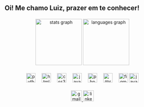 <h2 align="left">Oi! Me chamo Luiz, prazer em te conhecer!</h2>

###

<div align="center">
  <img src="https://github-readme-stats.vercel.app/api?username=Luiz-4ugusto&hide_title=false&hide_rank=false&show_icons=true&include_all_commits=true&count_private=true&disable_animations=false&theme=dracula&locale=en&hide_border=false" height="150" alt="stats graph"  />
  <img src="https://github-readme-stats.vercel.app/api/top-langs?username=Luiz-4ugusto&locale=en&hide_title=false&layout=compact&card_width=320&langs_count=5&theme=dracula&hide_border=false" height="150" alt="languages graph"  />
</div>

###

<div align="center">
  <img src="https://cdn.jsdelivr.net/gh/devicons/devicon/icons/python/python-original.svg" height="30" alt="python logo"  />
  <img width="12" />
  <img src="https://cdn.jsdelivr.net/gh/devicons/devicon/icons/html5/html5-original.svg" height="30" alt="html5 logo"  />
  <img width="12" />
  <img src="https://cdn.jsdelivr.net/gh/devicons/devicon/icons/css3/css3-original.svg" height="30" alt="css3 logo"  />
  <img width="12" />
  <img src="https://cdn.jsdelivr.net/gh/devicons/devicon/icons/javascript/javascript-original.svg" height="30" alt="javascript logo"  />
  <img width="12" />
  <img src="https://cdn.jsdelivr.net/gh/devicons/devicon/icons/php/php-original.svg" height="30" alt="php logo"  />
  <img width="12" />
  <img src="https://cdn.jsdelivr.net/gh/devicons/devicon/icons/mysql/mysql-original.svg" height="30" alt="mysql logo"  />
  <img width="12" />
  <img src="https://cdn.jsdelivr.net/gh/devicons/devicon/icons/figma/figma-original.svg" height="30" alt="figma logo"  />
  <img src="https://cdn.jsdelivr.net/gh/devicons/devicon/icons/figma/figma-original.svg](https://miro.medium.com/v2/resize:fit:1400/1*JjDHDlRHpzOfb-xOjhxT9Q.png" height="30" alt="java logo"  />

</div>

###

<div align="center">
   <a href="https://www.linkedin.com/in/luiz-augusto-pereira-13b457340/" target="_blank">
  <img src="https://static.vecteezy.com/system/resources/thumbnails/014/440/980/small_2x/email-message-icon-design-in-blue-circle-png.png" height="35" alt="gmail logo"  />
   </a>
  <a href="https://www.linkedin.com/in/luiz-augusto-pereira-13b457340" target="_blank">
  <img src="https://www.ufpb.br/cerimonial/icons/redes-sociais/linkedin.png/@@images/image.png" height="35" alt="linkedin logo"  />
  </a>
</div>

###

<br clear="both">


###
